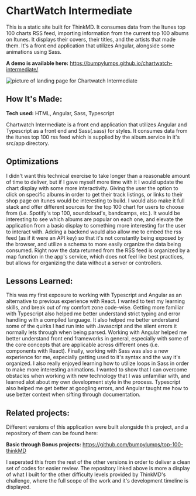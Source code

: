 # ChartWatch Intermediate
This is a static site built for ThinkMD. It consumes data from the Itunes top 100 charts RSS feed, importing information from the current top 100 albums on Itunes. It displays their covers, their titles, and the artists that made them. It's a front end application that utilizes Angular, alongside some animations using Sass. 

**A demo is available here:** https://bumpylumps.github.io/chartwatch-intermediate/

![picture of landing page for Chartwatch Intermediate](https://res.cloudinary.com/bumpsites/image/upload/v1673290414/intermediatePic_osrtqq.jpg)

## How It's Made:

**Tech used:** HTML, Angular, Sass, Typescript

Chartwatch Intermediate is a front end application that utilizes Angular and Typescript as a front end and Sass(.sass) for styles. It consumes data from the itunes top 100 rss feed which is supplied by the album.service in it's src/app directory.     

## Optimizations

I didn't want this technical exercise to take longer than a reasonable amount of time to deliver, but if I gave myself more time with it I would update the chart display with some more interactivity. Giving the user the option to click on specific albums in order to get their track listings, or links to their shop page on itunes would be interesting to build. I would also make it full stack and offer different sources for the top 100 chart for users to choose from (i.e. Spotify's top 100, soundcloud's, bandcamps, etc.). It would be interesting to see which albums are popular on each one, and elevate the application from a basic display to something more interesting for the user to interact with. Adding a backend would also allow me to embed the rss feed (as if it were an API key) so that it's not constantly being exposed by the browser, and utilize a schema to more easily organize the data being consumed. Right now the data returned from the RSS feed is organized by a map function in the app's service, which does not feel like best practices, but allows for organizing the data without a server or controllers.  

## Lessons Learned:

This was my first exposure to working with Typescript and Angular as an alternative to previous experience with React. I wanted to test my learning skills, and break out of my comfort zone code-wise. Getting more familiar with Typescript also helped me better understand strict typing and error handling with a compiled language. It also helped me better understand some of the quirks I had run into with Javascript and the silent errors it normally lets through when being parsed. Working with Angular helped me better understand front end frameworks in general, especially with some of the core concepts that are applicable across different ones (i.e. components with React). Finally, working with Sass was also a new experience for me, especially getting used to it's syntax and the way it's organized. I also really enjoyed learning how to utilize loops in Sass in order to make more interesting animations. I wanted to show that I can overcome obstacles when working with new technology that I was unfamiliar with, and learned alot about my own development style in the process. Typescript also helped me get better at googling errors, and Angular taught me how to use better context when sifting through documentation.  

## Related projects:
Different versions of this application were built alongside this project, and a repository of them can be found here: 

**Basic through Bonus projects:** https://github.com/bumpylumps/top-100-thinkMD

I seperated this from the rest of the other versions in order to deliver a clean set of codes for easier review. The repository linked above is more a display of what I built for the other difficulty levels provided by ThinkMD's challenge, where the full scope of the work and it's development timeline is displayed. 





